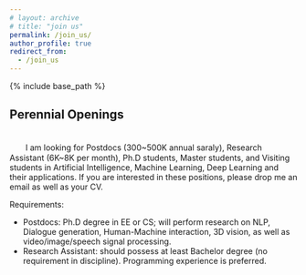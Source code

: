 ```yaml
---
# layout: archive
# title: "join us"
permalink: /join_us/
author_profile: true
redirect_from:
  - /join_us
---
```


{% include base_path %}

Perennial Openings
----------
<br />
　　I am looking for Postdocs (300~500K annual saraly), Research Assistant (6K~8K per month), Ph.D students, Master students, and Visiting students in Artificial Intelligence, Machine Learning, Deep Learning and their applications. If you are interested in these positions, please drop me an email as well as your CV.

Requirements:
* Postdocs: Ph.D degree in EE or CS; will perform research on NLP, Dialogue generation, Human-Machine interaction, 3D vision, as well as video/image/speech signal processing.
* Research Assistant: should possess at least Bachelor degree (no requirement in discipline). Programming experience is preferred.
